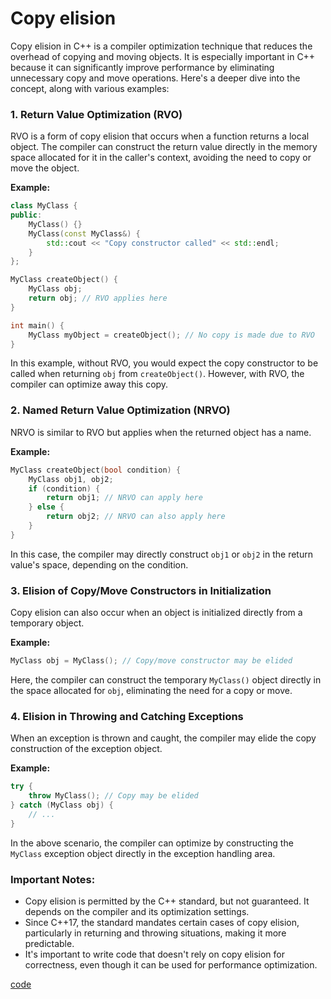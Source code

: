 # Copy elision
Copy elision in C++ is a compiler optimization technique that reduces the overhead of copying and moving objects. It is especially important in C++ because it can significantly improve performance by eliminating unnecessary copy and move operations. Here's a deeper dive into the concept, along with various examples:

### 1. Return Value Optimization (RVO)

RVO is a form of copy elision that occurs when a function returns a local object. The compiler can construct the return value directly in the memory space allocated for it in the caller's context, avoiding the need to copy or move the object.

**Example:**
```cpp
class MyClass {
public:
    MyClass() {}
    MyClass(const MyClass&) {
        std::cout << "Copy constructor called" << std::endl;
    }
};

MyClass createObject() {
    MyClass obj;
    return obj; // RVO applies here
}

int main() {
    MyClass myObject = createObject(); // No copy is made due to RVO
}
```

In this example, without RVO, you would expect the copy constructor to be called when returning `obj` from `createObject()`. However, with RVO, the compiler can optimize away this copy.

### 2. Named Return Value Optimization (NRVO)

NRVO is similar to RVO but applies when the returned object has a name.

**Example:**
```cpp
MyClass createObject(bool condition) {
    MyClass obj1, obj2;
    if (condition) {
        return obj1; // NRVO can apply here
    } else {
        return obj2; // NRVO can also apply here
    }
}
```

In this case, the compiler may directly construct `obj1` or `obj2` in the return value's space, depending on the condition.

### 3. Elision of Copy/Move Constructors in Initialization

Copy elision can also occur when an object is initialized directly from a temporary object.

**Example:**
```cpp
MyClass obj = MyClass(); // Copy/move constructor may be elided
```

Here, the compiler can construct the temporary `MyClass()` object directly in the space allocated for `obj`, eliminating the need for a copy or move.

### 4. Elision in Throwing and Catching Exceptions

When an exception is thrown and caught, the compiler may elide the copy construction of the exception object.

**Example:**
```cpp
try {
    throw MyClass(); // Copy may be elided
} catch (MyClass obj) {
    // ...
}
```

In the above scenario, the compiler can optimize by constructing the `MyClass` exception object directly in the exception handling area.

### Important Notes:

- Copy elision is permitted by the C++ standard, but not guaranteed. It depends on the compiler and its optimization settings.
- Since C++17, the standard mandates certain cases of copy elision, particularly in returning and throwing situations, making it more predictable.
- It's important to write code that doesn't rely on copy elision for correctness, even though it can be used for performance optimization.


[code](../src/RVO_NRVO_copy_elision.cpp)

